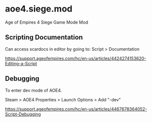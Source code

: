 # aoe4.siege.mod
Age of Empires 4 Siege Game Mode Mod


## Scripting Documentation

Can access scardocs in editor by going to: Script > Documentation

https://support.ageofempires.com/hc/en-us/articles/4424274153620-Editing-a-Script

## Debugging

To enter dev mode of AOE4.

Steam > AOE4 Properties > Launch Options > Add "-dev"

https://support.ageofempires.com/hc/en-us/articles/4467678364052-Script-Debugging

